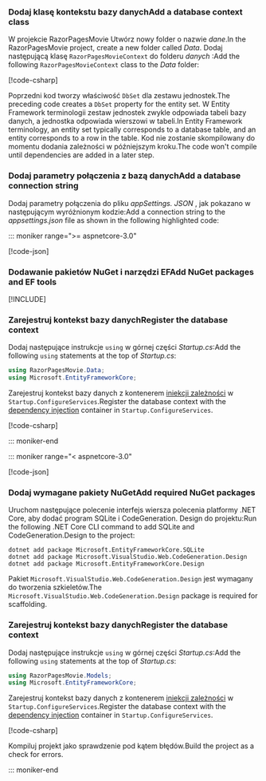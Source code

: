 <a name="dc"></a>

### <a name="add-a-database-context-class"></a><span data-ttu-id="dfb98-101">Dodaj klasę kontekstu bazy danych</span><span class="sxs-lookup"><span data-stu-id="dfb98-101">Add a database context class</span></span>

<span data-ttu-id="dfb98-102">W projekcie RazorPagesMovie Utwórz nowy folder o nazwie *dane*.</span><span class="sxs-lookup"><span data-stu-id="dfb98-102">In the RazorPagesMovie project, create a new folder called *Data*.</span></span> <span data-ttu-id="dfb98-103">Dodaj następującą klasę `RazorPagesMovieContext` do folderu *danych* :</span><span class="sxs-lookup"><span data-stu-id="dfb98-103">Add the following `RazorPagesMovieContext` class to the *Data* folder:</span></span>

[!code-csharp[](~/tutorials/razor-pages/razor-pages-start/sample/RazorPagesMovie30/Data/RazorPagesMovieContext.cs)]

<span data-ttu-id="dfb98-104">Poprzedni kod tworzy właściwość `DbSet` dla zestawu jednostek.</span><span class="sxs-lookup"><span data-stu-id="dfb98-104">The preceding code creates a `DbSet` property for the entity set.</span></span> <span data-ttu-id="dfb98-105">W Entity Framework terminologii zestaw jednostek zwykle odpowiada tabeli bazy danych, a jednostka odpowiada wierszowi w tabeli.</span><span class="sxs-lookup"><span data-stu-id="dfb98-105">In Entity Framework terminology, an entity set typically corresponds to a database table, and an entity corresponds to a row in the table.</span></span> <span data-ttu-id="dfb98-106">Kod nie zostanie skompilowany do momentu dodania zależności w późniejszym kroku.</span><span class="sxs-lookup"><span data-stu-id="dfb98-106">The code won't compile until dependencies are added in a later step.</span></span>

<a name="cs"></a>

### <a name="add-a-database-connection-string"></a><span data-ttu-id="dfb98-107">Dodaj parametry połączenia z bazą danych</span><span class="sxs-lookup"><span data-stu-id="dfb98-107">Add a database connection string</span></span>

<span data-ttu-id="dfb98-108">Dodaj parametry połączenia do pliku *appSettings. JSON* , jak pokazano w następującym wyróżnionym kodzie:</span><span class="sxs-lookup"><span data-stu-id="dfb98-108">Add a connection string to the *appsettings.json* file as shown in the following highlighted code:</span></span>

::: moniker range=">= aspnetcore-3.0"

[!code-json[](~/tutorials/razor-pages/razor-pages-start/sample/RazorPagesMovie30/appsettings_SQLite.json?highlight=10-12)]

### <a name="add-nuget-packages-and-ef-tools"></a><span data-ttu-id="dfb98-109">Dodawanie pakietów NuGet i narzędzi EF</span><span class="sxs-lookup"><span data-stu-id="dfb98-109">Add NuGet packages and EF tools</span></span>

[!INCLUDE[](~/includes/add-EF-NuGet-SQLite-CLI.md)]

<a name="reg"></a>

### <a name="register-the-database-context"></a><span data-ttu-id="dfb98-110">Zarejestruj kontekst bazy danych</span><span class="sxs-lookup"><span data-stu-id="dfb98-110">Register the database context</span></span>

<span data-ttu-id="dfb98-111">Dodaj następujące instrukcje `using` w górnej części *Startup.cs*:</span><span class="sxs-lookup"><span data-stu-id="dfb98-111">Add the following `using` statements at the top of *Startup.cs*:</span></span>

```csharp
using RazorPagesMovie.Data;
using Microsoft.EntityFrameworkCore;
```

<span data-ttu-id="dfb98-112">Zarejestruj kontekst bazy danych z kontenerem [iniekcji zależności](xref:fundamentals/dependency-injection) w `Startup.ConfigureServices`.</span><span class="sxs-lookup"><span data-stu-id="dfb98-112">Register the database context with the [dependency injection](xref:fundamentals/dependency-injection) container in `Startup.ConfigureServices`.</span></span>

[!code-csharp[](~/tutorials/razor-pages/razor-pages-start/sample/RazorPagesMovie30/Startup.cs?name=snippet_UseSqlite&highlight=11-12)]

::: moniker-end

::: moniker range="< aspnetcore-3.0"

[!code-json[](~/tutorials/razor-pages/razor-pages-start/sample/RazorPagesMovie/appsettings_SQLite.json?highlight=8-9)]

### <a name="add-required-nuget-packages"></a><span data-ttu-id="dfb98-113">Dodaj wymagane pakiety NuGet</span><span class="sxs-lookup"><span data-stu-id="dfb98-113">Add required NuGet packages</span></span>

<span data-ttu-id="dfb98-114">Uruchom następujące polecenie interfejs wiersza polecenia platformy .NET Core, aby dodać program SQLite i CodeGeneration. Design do projektu:</span><span class="sxs-lookup"><span data-stu-id="dfb98-114">Run the following .NET Core CLI command to add SQLite and CodeGeneration.Design to the project:</span></span>

```dotnetcli
dotnet add package Microsoft.EntityFrameworkCore.SQLite
dotnet add package Microsoft.VisualStudio.Web.CodeGeneration.Design
dotnet add package Microsoft.EntityFrameworkCore.Design
```

<span data-ttu-id="dfb98-115">Pakiet `Microsoft.VisualStudio.Web.CodeGeneration.Design` jest wymagany do tworzenia szkieletów.</span><span class="sxs-lookup"><span data-stu-id="dfb98-115">The `Microsoft.VisualStudio.Web.CodeGeneration.Design` package is required for scaffolding.</span></span>

<a name="reg"></a>

### <a name="register-the-database-context"></a><span data-ttu-id="dfb98-116">Zarejestruj kontekst bazy danych</span><span class="sxs-lookup"><span data-stu-id="dfb98-116">Register the database context</span></span>

<span data-ttu-id="dfb98-117">Dodaj następujące instrukcje `using` w górnej części *Startup.cs*:</span><span class="sxs-lookup"><span data-stu-id="dfb98-117">Add the following `using` statements at the top of *Startup.cs*:</span></span>

```csharp
using RazorPagesMovie.Models;
using Microsoft.EntityFrameworkCore;
```

<span data-ttu-id="dfb98-118">Zarejestruj kontekst bazy danych z kontenerem [iniekcji zależności](xref:fundamentals/dependency-injection) w `Startup.ConfigureServices`.</span><span class="sxs-lookup"><span data-stu-id="dfb98-118">Register the database context with the [dependency injection](xref:fundamentals/dependency-injection) container in `Startup.ConfigureServices`.</span></span>

[!code-csharp[](~/tutorials/razor-pages/razor-pages-start/sample/RazorPagesMovie22/Startup.cs?name=snippet_UseSqlite&highlight=11-12)]

<span data-ttu-id="dfb98-119">Kompiluj projekt jako sprawdzenie pod kątem błędów.</span><span class="sxs-lookup"><span data-stu-id="dfb98-119">Build the project as a check for errors.</span></span>

::: moniker-end
